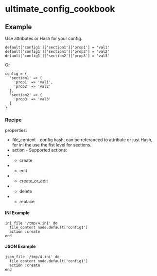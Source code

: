 # ultimate_config_cookbook

## Example
Use attributes or Hash for your config.
```
default['config1']['section1']['prop1'] = 'val1'
default['config1']['section1']['prop2'] = 'val2'
default['config1']['section2']['prop3'] = 'val3'
```
Or
```
config = {
  'section1' => {
    'prop1' => 'val1',
    'prop2' => 'val2'
  },
  'section2' => {
    'prop3' => 'val3'
  }
}
```
### Recipe
properties:
* file_content - config hash, can be referanced to attribute or just Hash, for ini the use the fist level for sections.
* action - Supported actions:
* * create
* * edit
* * create_or_edit
* * delete
* * replace
#### INI Example
```
ini_file '/tmp/4.ini' do
  file_content node.default['config1']
  action :create
end
```
#### JSON Example
```
json_file '/tmp/4.ini' do
  file_content node.default['config1']
  action :create
end
```
